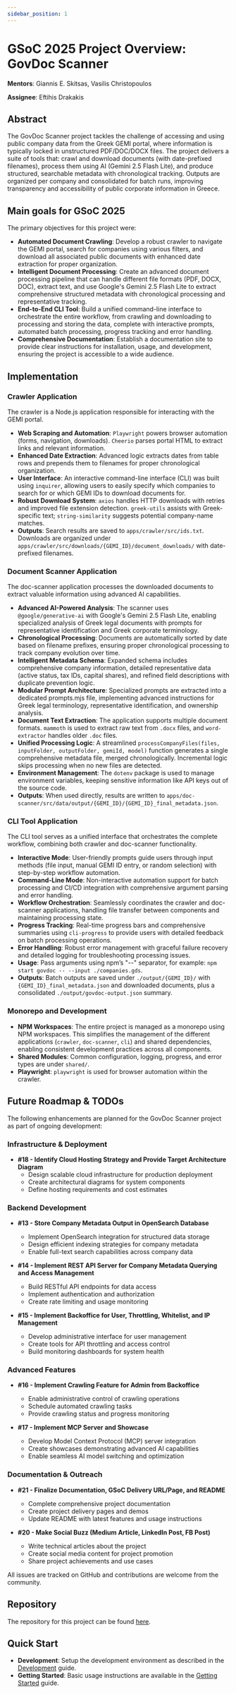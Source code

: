 ```yaml
---
sidebar_position: 1
---
```


# GSoC 2025 Project Overview: GovDoc Scanner

**Mentors**: Giannis E. Skitsas, Vasilis Christopoulos

**Assignee**: Eftihis Drakakis

## Abstract

The GovDoc Scanner project tackles the challenge of accessing and using public company data from the Greek GEMI portal, where information is typically locked in unstructured PDF/DOC/DOCX files. The project delivers a suite of tools that: crawl and download documents (with date-prefixed filenames), process them using AI (Gemini 2.5 Flash Lite), and produce structured, searchable metadata with chronological tracking. Outputs are organized per company and consolidated for batch runs, improving transparency and accessibility of public corporate information in Greece.

## Main goals for GSoC 2025

The primary objectives for this project were:

- **Automated Document Crawling**: Develop a robust crawler to navigate the GEMI portal, search for companies using various filters, and download all associated public documents with enhanced date extraction for proper organization.
- **Intelligent Document Processing**: Create an advanced document processing pipeline that can handle different file formats (PDF, DOCX, DOC), extract text, and use Google's Gemini 2.5 Flash Lite to extract comprehensive structured metadata with chronological processing and representative tracking.
- **End-to-End CLI Tool**: Build a unified command-line interface to orchestrate the entire workflow, from crawling and downloading to processing and storing the data, complete with interactive prompts, automated batch processing, progress tracking and error handling.
- **Comprehensive Documentation**: Establish a documentation site to provide clear instructions for installation, usage, and development, ensuring the project is accessible to a wide audience.

## Implementation

### Crawler Application

The crawler is a Node.js application responsible for interacting with the GEMI portal.

- **Web Scraping and Automation**: `Playwright` powers browser automation (forms, navigation, downloads). `Cheerio` parses portal HTML to extract links and relevant information.
- **Enhanced Date Extraction**: Advanced logic extracts dates from table rows and prepends them to filenames for proper chronological organization.
- **User Interface**: An interactive command-line interface (CLI) was built using `inquirer`, allowing users to easily specify which companies to search for or which GEMI IDs to download documents for.
- **Robust Download System**: `axios` handles HTTP downloads with retries and improved file extension detection. `greek-utils` assists with Greek-specific text; `string-similarity` suggests potential company-name matches.
- **Outputs**: Search results are saved to `apps/crawler/src/ids.txt`. Downloads are organized under `apps/crawler/src/downloads/{GEMI_ID}/document_downloads/` with date-prefixed filenames.

### Document Scanner Application

The doc-scanner application processes the downloaded documents to extract valuable information using advanced AI capabilities.

- **Advanced AI-Powered Analysis**: The scanner uses `@google/generative-ai` with Google's Gemini 2.5 Flash Lite, enabling specialized analysis of Greek legal documents with prompts for representative identification and Greek corporate terminology.
- **Chronological Processing**: Documents are automatically sorted by date based on filename prefixes, ensuring proper chronological processing to track company evolution over time.
- **Intelligent Metadata Schema**: Expanded schema includes comprehensive company information, detailed representative data (active status, tax IDs, capital shares), and refined field descriptions with duplicate prevention logic.
- **Modular Prompt Architecture**: Specialized prompts are extracted into a dedicated prompts.mjs file, implementing advanced instructions for Greek legal terminology, representative identification, and ownership analysis.
- **Document Text Extraction**: The application supports multiple document formats. `mammoth` is used to extract raw text from `.docx` files, and `word-extractor` handles older `.doc` files.
- **Unified Processing Logic**: A streamlined `processCompanyFiles(files, inputFolder, outputFolder, gemiId, model)` function generates a single comprehensive metadata file, merged chronologically. Incremental logic skips processing when no new files are detected.
- **Environment Management**: The `dotenv` package is used to manage environment variables, keeping sensitive information like API keys out of the source code.
- **Outputs**: When used directly, results are written to `apps/doc-scanner/src/data/output/{GEMI_ID}/{GEMI_ID}_final_metadata.json`.

### CLI Tool Application

The CLI tool serves as a unified interface that orchestrates the complete workflow, combining both crawler and doc-scanner functionality.

- **Interactive Mode**: User-friendly prompts guide users through input methods (file input, manual GEMI ID entry, or random selection) with step-by-step workflow automation.
- **Command-Line Mode**: Non-interactive automation support for batch processing and CI/CD integration with comprehensive argument parsing and error handling.
- **Workflow Orchestration**: Seamlessly coordinates the crawler and doc-scanner applications, handling file transfer between components and maintaining processing state.
- **Progress Tracking**: Real-time progress bars and comprehensive summaries using `cli-progress` to provide users with detailed feedback on batch processing operations.
- **Error Handling**: Robust error management with graceful failure recovery and detailed logging for troubleshooting processing issues.
- **Usage**: Pass arguments using npm’s "--" separator, for example: `npm start govdoc -- --input ./companies.gds`.
- **Outputs**: Batch outputs are saved under `./output/{GEMI_ID}/` with `{GEMI_ID}_final_metadata.json` and downloaded documents, plus a consolidated `./output/govdoc-output.json` summary.

### Monorepo and Development

- **NPM Workspaces**: The entire project is managed as a monorepo using NPM workspaces. This simplifies the management of the different applications (`crawler`, `doc-scanner`, `cli`) and shared dependencies, enabling consistent development practices across all components.
- **Shared Modules**: Common configuration, logging, progress, and error types are under `shared/`.
- **Playwright**: `playwright` is used for browser automation within the crawler.

## Future Roadmap & TODOs

The following enhancements are planned for the GovDoc Scanner project as part of ongoing development:

### Infrastructure & Deployment

- **#18 - Identify Cloud Hosting Strategy and Provide Target Architecture Diagram**
  - Design scalable cloud infrastructure for production deployment
  - Create architectural diagrams for system components
  - Define hosting requirements and cost estimates

### Backend Development

- **#13 - Store Company Metadata Output in OpenSearch Database**
  - Implement OpenSearch integration for structured data storage
  - Design efficient indexing strategies for company metadata
  - Enable full-text search capabilities across company data

- **#14 - Implement REST API Server for Company Metadata Querying and Access Management**
  - Build RESTful API endpoints for data access
  - Implement authentication and authorization
  - Create rate limiting and usage monitoring

- **#15 - Implement Backoffice for User, Throttling, Whitelist, and IP Management**
  - Develop administrative interface for user management
  - Create tools for API throttling and access control
  - Build monitoring dashboards for system health

### Advanced Features

- **#16 - Implement Crawling Feature for Admin from Backoffice**
  - Enable administrative control of crawling operations
  - Schedule automated crawling tasks
  - Provide crawling status and progress monitoring

- **#17 - Implement MCP Server and Showcase**
  - Develop Model Context Protocol (MCP) server integration
  - Create showcases demonstrating advanced AI capabilities
  - Enable seamless AI model switching and optimization

### Documentation & Outreach

- **#21 - Finalize Documentation, GSoC Delivery URL/Page, and README**
  - Complete comprehensive project documentation
  - Create project delivery pages and demos
  - Update README with latest features and usage instructions

- **#20 - Make Social Buzz (Medium Article, LinkedIn Post, FB Post)**
  - Write technical articles about the project
  - Create social media content for project promotion
  - Share project achievements and use cases

All issues are tracked on GitHub and contributions are welcome from the community.

## Repository

The repository for this project can be found [here](https://github.com/flexivian/govdoc-scanner).

## Quick Start

- **Development**: Setup the development environment as described in the [Development](../../installation/Development.md) guide.
- **Getting Started**: Basic usage instructions are available in the [Getting Started](../../installation/Getting%20Started.md) guide.
